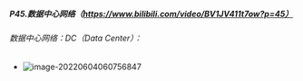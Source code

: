 ##### P45.数据中心网络（https://www.bilibili.com/video/BV1JV411t7ow?p=45）

###### 数据中心网络：DC（Data Center）：

- ![image-20220604060756847](http://1.15.139.112:5000/static/typoraFigureBed/image-20220604060756847.png)



